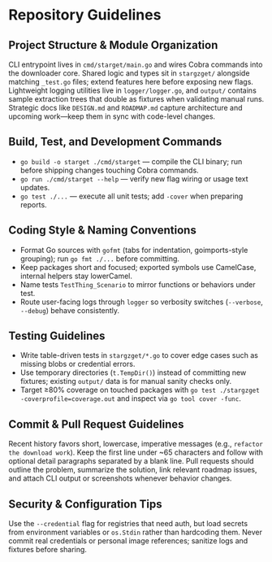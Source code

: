 # Repository Guidelines

## Project Structure & Module Organization
CLI entrypoint lives in `cmd/starget/main.go` and wires Cobra commands into the downloader core. Shared logic and types sit in `stargzget/` alongside matching `_test.go` files; extend features here before exposing new flags. Lightweight logging utilities live in `logger/logger.go`, and `output/` contains sample extraction trees that double as fixtures when validating manual runs. Strategic docs like `DESIGN.md` and `ROADMAP.md` capture architecture and upcoming work—keep them in sync with code-level changes.

## Build, Test, and Development Commands
- `go build -o starget ./cmd/starget` — compile the CLI binary; run before shipping changes touching Cobra commands.
- `go run ./cmd/starget --help` — verify new flag wiring or usage text updates.
- `go test ./...` — execute all unit tests; add `-cover` when preparing reports.

## Coding Style & Naming Conventions
- Format Go sources with `gofmt` (tabs for indentation, goimports-style grouping); run `go fmt ./...` before committing.
- Keep packages short and focused; exported symbols use CamelCase, internal helpers stay lowerCamel.
- Name tests `TestThing_Scenario` to mirror functions or behaviors under test.
- Route user-facing logs through `logger` so verbosity switches (`--verbose`, `--debug`) behave consistently.

## Testing Guidelines
- Write table-driven tests in `stargzget/*.go` to cover edge cases such as missing blobs or credential errors.
- Use temporary directories (`t.TempDir()`) instead of committing new fixtures; existing `output/` data is for manual sanity checks only.
- Target ≥80% coverage on touched packages with `go test ./stargzget -coverprofile=coverage.out` and inspect via `go tool cover -func`.

## Commit & Pull Request Guidelines
Recent history favors short, lowercase, imperative messages (e.g., `refactor the download work`). Keep the first line under ~65 characters and follow with optional detail paragraphs separated by a blank line. Pull requests should outline the problem, summarize the solution, link relevant roadmap issues, and attach CLI output or screenshots whenever behavior changes.

## Security & Configuration Tips
Use the `--credential` flag for registries that need auth, but load secrets from environment variables or `os.Stdin` rather than hardcoding them. Never commit real credentials or personal image references; sanitize logs and fixtures before sharing.
